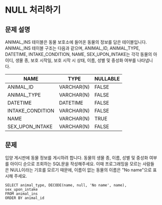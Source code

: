 # NULL 처리하기

## 문제 설명
ANIMAL_INS 테이블은 동물 보호소에 들어온 동물의 정보를 담은 테이블입니다. ANIMAL_INS 테이블 구조는 다음과 같으며, ANIMAL_ID, ANIMAL_TYPE, DATETIME, INTAKE_CONDITION, NAME, SEX_UPON_INTAKE는 각각 동물의 아이디, 생물 종, 보호 시작일, 보호 시작 시 상태, 이름, 성별 및 중성화 여부를 나타냅니다.

| NAME             | TYPE        | NULLABLE |
|------------------|-------------|----------|
| ANIMAL_ID        | VARCHAR(N)  | FALSE    |
| ANIMAL_TYPE      | VARCHAR(N)  | FALSE    |
| DATETIME         | DATETIME    | FALSE    |
| INTAKE_CONDITION | VARCHAR(N)  | FALSE    |
| NAME             | VARCHAR(N)  | TRUE     |
| SEX_UPON_INTAKE  | VARCHAR(N)  | FALSE    |




## 문제
입양 게시판에 동물 정보를 게시하려 합니다. 
동물의 생물 종, 이름, 성별 및 중성화 여부를 아이디 순으로 조회하는 SQL문을 작성해주세요. 
이때 프로그래밍을 모르는 사람들은 NULL이라는 기호를 모르기 때문에, 
이름이 없는 동물의 이름은 "No name"으로 표시해 주세요.


```oracle
SELECT animal_type, DECODE(name, null, 'No name', name), sex_upon_intake
FROM animal_ins
ORDER BY animal_id
```